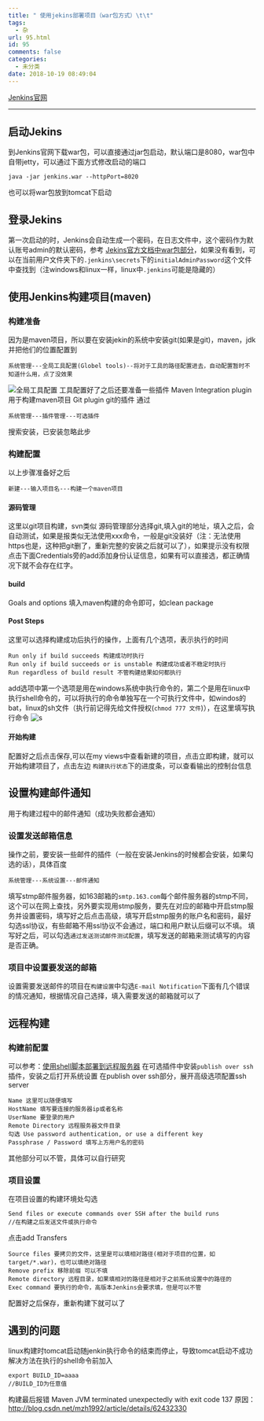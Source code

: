 ```yaml
---
title: " 使用jekins部署项目（war包方式）\t\t"
tags:
  - 杂
url: 95.html
id: 95
comments: false
categories:
  - 未分类
date: 2018-10-19 08:49:04
---
```

[Jenkins官网](https://jenkins.io/)

---
## 启动Jekins
到Jenkins官网下载war包，可以直接通过jar包启动，默认端口是8080，war包中自带jetty，可以通过下面方式修改启动的端口

    java -jar jenkins.war --httpPort=8020
也可以将war包放到tomcat下启动
## 登录Jekins
第一次启动的时，Jenkins会自动生成一个密码，在日志文件中，这个密码作为默认账号admin的默认密码，参考
[Jekins官方文档中war包部分](https://jenkins.io/doc/book/installing/)，如果没有看到，可以在当前用户文件夹下的`.jenkins\secrets`下的`initialAdminPassword`这个文件中查找到（注windows和linux一样，linux中`.jenkins`可能是隐藏的）
## 使用Jenkins构建项目(maven)
### 构建准备
因为是maven项目，所以要在安装jekin的系统中安装git(如果是git)，maven，jdk并把他们的位置配置到

    系统管理---全局工具配置(Globel tools)--将对于工具的路径配置进去，自动配置暂时不知道什么用，点了没效果
![全局工具配置](http://imageu.oss-cn-shenzhen.aliyuncs.com/jenkins/%E5%85%A8%E5%B1%80%E5%B7%A5%E5%85%B7%E9%85%8D%E7%BD%AE.png)
工具配置好了之后还要准备一些插件
Maven Integration plugin 用于构建maven项目
Git plugin git的插件
通过

    系统管理---插件管理---可选插件
搜索安装，已安装忽略此步
### 构建配置
以上步骤准备好之后

    新建---输入项目名---构建一个maven项目
#### 源码管理
这里以git项目构建，svn类似
源码管理部分选择git,填入git的地址，填入之后，会自动测试，如果是报类似无法使用xxx命令，一般是git没装好（注：无法使用https也是，这种把git删了，重新完整的安装之后就可以了），如果提示没有权限
点击下面Credentials旁的add添加身份认证信息，如果有可以直接选，都正确情况下就不会存在红字。
#### build
Goals and options 填入maven构建的命令即可，如clean package
#### Post Steps
这里可以选择构建成功后执行的操作，上面有几个选项，表示执行的时间

    Run only if build succeeds 构建成功时执行
    Run only if build succeeds or is unstable 构建成功或者不稳定时执行
    Run regardless of build result 不管构建结果如何都执行
add选项中第一个选项是用在windows系统中执行命令的，第二个是用在linux中执行shell命令的，可以将执行的命令单独写在一个可执行文件中，如windos的bat，linux的sh文件（执行前记得先给文件授权(`chmod 777 文件`)），在这里填写执行命令
![s](http://imageu.oss-cn-shenzhen.aliyuncs.com/jenkins/postSteps.png)
#### 开始构建
配置好之后点击保存,可以在my views中查看新建的项目，点击立即构建，就可以开始构建项目了，点击左边
`构建执行状态`下的进度条，可以查看输出的控制台信息

## 设置构建邮件通知
用于构建过程中的邮件通知（成功失败都会通知）
### 设置发送邮箱信息
操作之前，要安装一些邮件的插件（一般在安装Jenkins的时候都会安装，如果勾选的话），具体百度

    系统管理---系统设置---邮件通知
填写stmp邮件服务器，如163邮箱的`smtp.163.com`每个邮件服务器的stmp不同，这个可以在网上查找，另外要实现用stmp服务，要先在对应的邮箱中开启stmp服务并设置密码，填写好之后点击高级，填写开启stmp服务的账户名和密码，最好勾选ssl协议，有些邮箱不用ssl协议不会通过，端口和用户默认后缀可以不填。
填写好之后，可以勾选`通过发送测试邮件测试配置`，填写发送的邮箱来测试填写的内容是否正确。
### 项目中设置要发送的邮箱
设置需要发送邮件的项目在`构建设置`中勾选`E-mail Notification`下面有几个错误的情况通知，根据情况自己选择，填入需要发送的邮箱就可以了
## 远程构建
### 构建前配置
可以参考：[使用shell脚本部署到远程服务器](http://blog.csdn.net/russ44/article/details/51694074)
在可选插件中安装`publish over ssh`插件，安装之后打开系统设置
在publish over ssh部分，展开高级选项配置ssh server

    Name 这里可以随便填写
    HostName 填写要连接的服务器ip或者名称
    UserName 要登录的用户
    Remote Directory 远程服务器文件目录
    勾选 Use password authentication, or use a different key
    Passphrase / Password 填写上方用户名的密码
其他部分可以不管，具体可以自行研究
### 项目设置
在项目设置的构建环境处勾选

    Send files or execute commands over SSH after the build runs
    //在构建之后发送文件或执行命令
点击add Transfers

    Source files 要拷贝的文件，这里是可以填相对路径(相对于项目的位置，如target/*.war)，也可以填绝对路径
    Remove prefix 移除前缀 可以不填
    Remote directory 远程目录，如果填相对的路径是相对于之前系统设置中的路径的
    Exec command 要执行的命令，高版本Jenkins会要求填，但是可以不管
配置好之后保存，重新构建下就可以了

## 遇到的问题
linux构建时tomcat启动随jenkin执行命令的结束而停止，导致tomcat启动不成功解决方法在执行的shell命令前加入

    export BUILD_ID=aaaa
    //BUILD_ID为任意值
构建最后报错
Maven JVM terminated unexpectedly with exit code 137
原因：http://blog.csdn.net/mzh1992/article/details/62432330